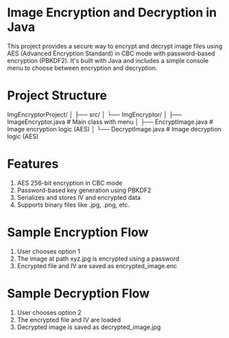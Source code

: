 # Image Encryption and Decryption in Java
This project provides a secure way to encrypt and decrypt image files using AES (Advanced Encryption Standard) in CBC mode with password-based encryption (PBKDF2). It's built with Java and includes a simple console menu to choose between encryption and decryption.

# Project Structure
ImgEncryptorProject/
│
├── src/
│   └── ImgEncryptor/
│       ├── ImageEncryptor.java       # Main class with menu
│       ├── EncryptImage.java         # Image encryption logic (AES)
│       └── DecryptImage.java         # Image decryption logic (AES)


 # Features
1.  AES 256-bit encryption in CBC mode
2.  Password-based key generation using PBKDF2
3.  Serializes and stores IV and encrypted data
4.   Supports binary files like .jpg, .png, etc.

# Sample Encryption Flow
1. User chooses option 1
2. The image at path xyz.jpg is encrypted using a password
3. Encrypted file and IV are saved as encrypted_image.enc

# Sample Decryption Flow
1. User chooses option 2
2. The encrypted file and IV are loaded
3. Decrypted image is saved as decrypted_image.jpg
